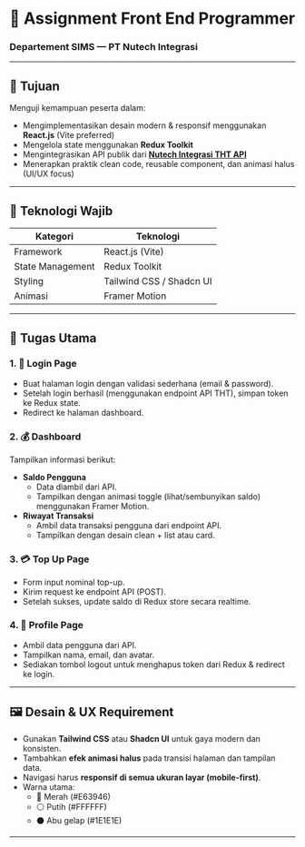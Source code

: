 # 🌟 Assignment Front End Programmer  
### Departement SIMS — PT Nutech Integrasi  

---

## 🎯 **Tujuan**
Menguji kemampuan peserta dalam:
- Mengimplementasikan desain modern & responsif menggunakan **React.js** (Vite preferred)
- Mengelola state menggunakan **Redux Toolkit**
- Mengintegrasikan API publik dari **[Nutech Integrasi THT API](https://api-doc-tht.nutech-integrasi.com/)**
- Menerapkan praktik clean code, reusable component, dan animasi halus (UI/UX focus)

---

## 🧩 **Teknologi Wajib**
| Kategori | Teknologi |
|-----------|------------|
| Framework | React.js (Vite) |
| State Management | Redux Toolkit |
| Styling | Tailwind CSS / Shadcn UI |
| Animasi | Framer Motion |

---

## 🧠 **Tugas Utama**

### 1. 🔐 **Login Page**
- Buat halaman login dengan validasi sederhana (email & password).
- Setelah login berhasil (menggunakan endpoint API THT), simpan token ke Redux state.
- Redirect ke halaman dashboard.

### 2. 💰 **Dashboard**
Tampilkan informasi berikut:
- **Saldo Pengguna**
  - Data diambil dari API.
  - Tampilkan dengan animasi toggle (lihat/sembunyikan saldo) menggunakan Framer Motion.
- **Riwayat Transaksi**
  - Ambil data transaksi pengguna dari endpoint API.
  - Tampilkan dengan desain clean + list atau card.

### 3. 💳 **Top Up Page**
- Form input nominal top-up.
- Kirim request ke endpoint API (POST).
- Setelah sukses, update saldo di Redux store secara realtime.

### 4. 👤 **Profile Page**
- Ambil data pengguna dari API.
- Tampilkan nama, email, dan avatar.
- Sediakan tombol logout untuk menghapus token dari Redux & redirect ke login.

---

## 🖼️ **Desain & UX Requirement**
- Gunakan **Tailwind CSS** atau **Shadcn UI** untuk gaya modern dan konsisten.
- Tambahkan **efek animasi halus** pada transisi halaman dan tampilan data.
- Navigasi harus **responsif di semua ukuran layar (mobile-first)**.
- Warna utama:  
  - 🔴 Merah (#E63946)  
  - ⚪ Putih (#FFFFFF)  
  - ⚫ Abu gelap (#1E1E1E)  

---


